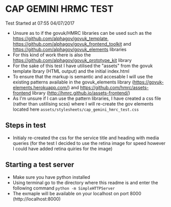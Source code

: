 # CAP GEMINI HRMC TEST
Test Started at 07:55 04/07/2017

* Unsure as to if the govuk/HMRC libraries can be used such as the https://github.com/alphagov/govuk_template, https://github.com/alphagov/govuk_frontend_toolkit and https://github.com/alphagov/govuk_elements libraries
* For this kind of work there is also the https://github.com/alphagov/govuk_prototype_kit library
* For the sake of this test I have utilised the "assets" from the govuk template lbrary (HTML output) and the initial index.html
* To ensure that the markup is semantic and accesable I will use the existing patterns available in the govuk_elements library (https://govuk-elements.herokuapp.com/) and https://github.com/hmrc/assets-frontend library (http://hmrc.github.io/assets-frontend/)
* As I'm unsure if I can use the pattern libraries, I have created a css file (rather than ustilising scss) where I will re-create the gov elements located here `assets/stylesheets/cap_gemini_hmrc_test.css`

## Steps in test
* Initialy re-created the css for the service title and heading with media queries (for the test I decided to use the retina image for speed however I could have added retina quiries for the image)

## Starting a test server
* Make sure you have python installed
* Using terminal go to the directory where this readme is and enter the following command `python -m SimpleHTTPServer`
* The exmaple will be available on your localhost on port 8000 (http://localhost:8000)

